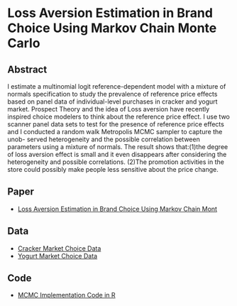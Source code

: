 # Loss Aversion Estimation in Brand Choice Using Markov Chain Monte Carlo

## Abstract

I estimate a multinomial logit reference-dependent model with a mixture of normals specification to study the prevalence of reference price effects based on panel data of individual-level purchases in cracker and yogurt market. Prospect Theory and the idea of Loss aversion have recently inspired choice modelers to think about the reference price effect. I use two scanner panel data sets to test for the presence of reference price effects and I conducted a random walk Metropolis MCMC sampler to capture the unob- served heterogeneity and the possible correlation between parameters using a mixture of normals. The result shows that:(1)the degree of loss aversion effect is small and it even disappears after considering the heterogeneity and possible correlations. (2)The promotion activities in the store could possibly make people less sensitive about the price change.

## Paper

- [Loss Aversion Estimation in Brand Choice Using Markov Chain Mont](https://github.com/hihowme/persp-research-econ_Spr20/blob/master/Finalpaper/finalpaper/Finalpaper_haihao.pdf)

## Data

- [Cracker Market Choice Data](https://github.com/hihowme/persp-research-econ_Spr20/blob/master/Finalpaper/data/crack_market.csv)
- [Yogurt Market Choice Data](https://github.com/hihowme/persp-research-econ_Spr20/blob/master/Finalpaper/data/yogurt100.csv)

## Code

- [MCMC Implementation Code in R](https://github.com/hihowme/persp-research-econ_Spr20/blob/master/Finalpaper/R_code/MCMC_R.md)
